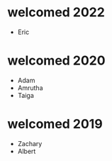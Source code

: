 # welcomed 2022
- Eric

# welcomed 2020
- Adam
- Amrutha
- Taiga

# welcomed 2019
- Zachary
- Albert

